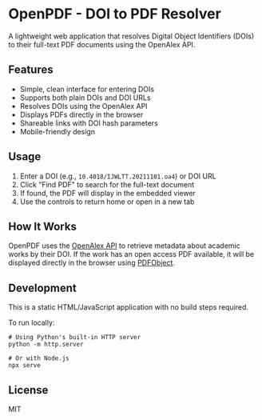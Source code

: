 # OpenPDF - DOI to PDF Resolver

A lightweight web application that resolves Digital Object Identifiers (DOIs) to their full-text PDF documents using the OpenAlex API.

## Features

- Simple, clean interface for entering DOIs
- Supports both plain DOIs and DOI URLs 
- Resolves DOIs using the OpenAlex API
- Displays PDFs directly in the browser
- Shareable links with DOI hash parameters
- Mobile-friendly design

## Usage

1. Enter a DOI (e.g., `10.4018/IJWLTT.20211101.oa4`) or DOI URL
2. Click "Find PDF" to search for the full-text document
3. If found, the PDF will display in the embedded viewer
4. Use the controls to return home or open in a new tab

## How It Works

OpenPDF uses the [OpenAlex API](https://openalex.org/) to retrieve metadata about academic works by their DOI. If the work has an open access PDF available, it will be displayed directly in the browser using [PDFObject](https://pdfobject.com/).

## Development

This is a static HTML/JavaScript application with no build steps required.

To run locally:
```
# Using Python's built-in HTTP server
python -m http.server

# Or with Node.js
npx serve
```

## License

MIT